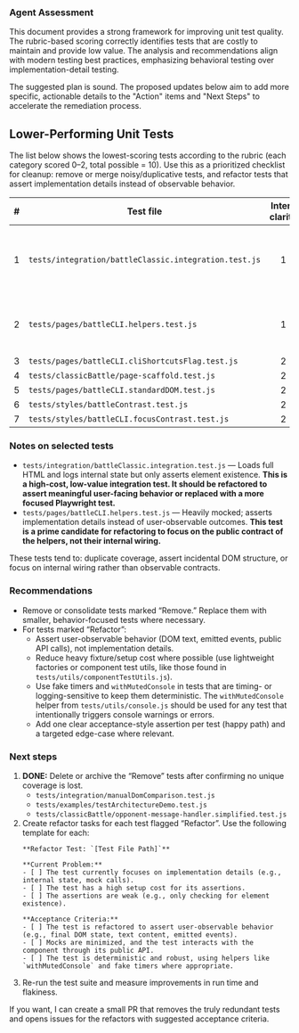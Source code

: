 ### Agent Assessment

This document provides a strong framework for improving unit test quality. The rubric-based scoring correctly identifies tests that are costly to maintain and provide low value. The analysis and recommendations align with modern testing best practices, emphasizing behavioral testing over implementation-detail testing.

The suggested plan is sound. The proposed updates below aim to add more specific, actionable details to the "Action" items and "Next Steps" to accelerate the remediation process.

## Lower-Performing Unit Tests

The list below shows the lowest-scoring tests according to the rubric (each category scored 0–2, total possible = 10). Use this as a prioritized checklist for cleanup: remove or merge noisy/duplicative tests, and refactor tests that assert implementation details instead of observable behavior.

| # | Test file | Intent clarity | Behavioral relevance | Assertion quality | Isolation & robustness | Cost vs coverage | Total | Action |
|---:|---|:--:|:--:|:--:|:--:|:--:|:--:|---|
| 1 | `tests/integration/battleClassic.integration.test.js` | 1 | 1 | 1 | 1 | 0 | 4 | **Refactor** (assert behavior, not just existence) or remove |
| 2 | `tests/pages/battleCLI.helpers.test.js` | 1 | 1 | 1 | 1 | 0 | 4 | **Refactor** (focus on observable output, not mocks) |
| 3 | `tests/pages/battleCLI.cliShortcutsFlag.test.js` | 2 | 1 | 1 | 1 | 0 | 5 | Refactor |
| 4 | `tests/classicBattle/page-scaffold.test.js` | 2 | 1 | 1 | 1 | 0 | 5 | Refactor |
| 5 | `tests/pages/battleCLI.standardDOM.test.js` | 2 | 1 | 1 | 2 | 0 | 6 | Refactor |
| 6 | `tests/styles/battleContrast.test.js` | 2 | 1 | 1 | 2 | 0 | 6 | Refactor |
| 7 | `tests/styles/battleCLI.focusContrast.test.js` | 2 | 1 | 2 | 2 | 0 | 7 | Refactor |

### Notes on selected tests

- `tests/integration/battleClassic.integration.test.js` — Loads full HTML and logs internal state but only asserts element existence. **This is a high-cost, low-value integration test. It should be refactored to assert meaningful user-facing behavior or replaced with a more focused Playwright test.**
- `tests/pages/battleCLI.helpers.test.js` — Heavily mocked; asserts implementation details instead of user-observable outcomes. **This test is a prime candidate for refactoring to focus on the public contract of the helpers, not their internal wiring.**

These tests tend to: duplicate coverage, assert incidental DOM structure, or focus on internal wiring rather than observable contracts.

### Recommendations

- Remove or consolidate tests marked “Remove.” Replace them with smaller, behavior-focused tests where necessary.
- For tests marked “Refactor”:
	- Assert user-observable behavior (DOM text, emitted events, public API calls), not implementation details.
	- Reduce heavy fixture/setup cost where possible (use lightweight factories or component test utils, like those found in `tests/utils/componentTestUtils.js`).
	- Use fake timers and `withMutedConsole` in tests that are timing- or logging-sensitive to keep them deterministic. The `withMutedConsole` helper from `tests/utils/console.js` should be used for any test that intentionally triggers console warnings or errors.
	- Add one clear acceptance-style assertion per test (happy path) and a targeted edge-case where relevant.

### Next steps

1.  **DONE:** Delete or archive the “Remove” tests after confirming no unique coverage is lost.
    *   `tests/integration/manualDomComparison.test.js`
    *   `tests/examples/testArchitectureDemo.test.js`
    *   `tests/classicBattle/opponent-message-handler.simplified.test.js`
2.  Create refactor tasks for each test flagged “Refactor”. Use the following template for each:
    ```
    **Refactor Test: `[Test File Path]`**

    **Current Problem:**
    - [ ] The test currently focuses on implementation details (e.g., internal state, mock calls).
    - [ ] The test has a high setup cost for its assertions.
    - [ ] The assertions are weak (e.g., only checking for element existence).

    **Acceptance Criteria:**
    - [ ] The test is refactored to assert user-observable behavior (e.g., final DOM state, text content, emitted events).
    - [ ] Mocks are minimized, and the test interacts with the component through its public API.
    - [ ] The test is deterministic and robust, using helpers like `withMutedConsole` and fake timers where appropriate.
    ```
3.  Re-run the test suite and measure improvements in run time and flakiness.

If you want, I can create a small PR that removes the truly redundant tests and opens issues for the refactors with suggested acceptance criteria.
